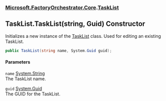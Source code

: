 ### [Microsoft.FactoryOrchestrator.Core](Microsoft_FactoryOrchestrator_Core.md 'Microsoft.FactoryOrchestrator.Core').[TaskList](TaskList.md 'Microsoft.FactoryOrchestrator.Core.TaskList')
## TaskList.TaskList(string, Guid) Constructor
Initializes a new instance of the [TaskList](TaskList.md 'Microsoft.FactoryOrchestrator.Core.TaskList') class. Used for editing an existing TaskList.  
```csharp
public TaskList(string name, System.Guid guid);
```
#### Parameters
<a name='Microsoft_FactoryOrchestrator_Core_TaskList_TaskList(string_System_Guid)_name'></a>
`name` [System.String](https://docs.microsoft.com/en-us/dotnet/api/System.String 'System.String')  
The TaskList name.
  
<a name='Microsoft_FactoryOrchestrator_Core_TaskList_TaskList(string_System_Guid)_guid'></a>
`guid` [System.Guid](https://docs.microsoft.com/en-us/dotnet/api/System.Guid 'System.Guid')  
The GUID for the TaskList.
  
